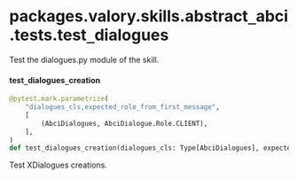 <a id="packages.valory.skills.abstract_abci.tests.test_dialogues"></a>

# packages.valory.skills.abstract`_`abci.tests.test`_`dialogues

Test the dialogues.py module of the skill.

<a id="packages.valory.skills.abstract_abci.tests.test_dialogues.test_dialogues_creation"></a>

#### test`_`dialogues`_`creation

```python
@pytest.mark.parametrize(
    "dialogues_cls,expected_role_from_first_message",
    [
        (AbciDialogues, AbciDialogue.Role.CLIENT),
    ],
)
def test_dialogues_creation(dialogues_cls: Type[AbciDialogues], expected_role_from_first_message: Enum) -> None
```

Test XDialogues creations.

